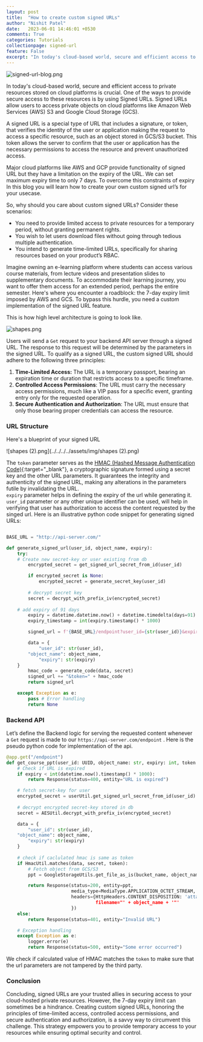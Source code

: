 ```yaml
---
layout: post
title:  "How to create custom signed URLs"
author: "Nishit Patel"
date:   2023-06-01 14:46:01 +0530
comments: True
categories: Tutorials
collectionpage: signed-url
feature: False
excerpt: "In today's cloud-based world, secure and efficient access to private resources stored on cloud platforms is crucial. One of the ways to provide secure access to these resources is by using Signed URLs...."
---
```


![signed-url-blog.png](../../../../assets/img/signed-url-blog.png)

In today's cloud-based world, secure and efficient access to private resources stored on cloud platforms is crucial. One of the ways to provide secure access to these resources is by using Signed URLs. Signed URLs allow users to access private objects on cloud platforms like Amazon Web Services (AWS) S3 and Google Cloud Storage (GCS).

A signed URL is a special type of URL that includes a signature, or token, that verifies the identity of the user or application making the request to access a specific resource, such as an object stored in GCS/S3 bucket. This token allows the server to confirm that the user or application has the necessary permissions to access the resource and prevent unauthorized access.

Major cloud platforms like AWS and GCP provide functionality of signed URL but they have a limitation on the expiry of the URL. We can set maximum expiry time to only 7 days. To overcome this constraints of expiry In this blog you will learn how to create your own custom signed url’s for your usecase.

So, why should you care about custom signed URLs? Consider these scenarios:

- You need to provide limited access to private resources for a temporary period, without granting permanent rights.
- You wish to let users download files without going through tedious multiple authentication.
- You intend to generate time-limited URLs, specifically for sharing resources based on your product’s RBAC.

Imagine owning an e-learning platform where students can access various course materials, from lecture videos and presentation slides to supplementary documents. To accommodate their learning journey, you want to offer them access for an extended period, perhaps the entire semester. Here's where you encounter a roadblock: the 7-day expiry limit imposed by AWS and GCS. To bypass this hurdle, you need a custom implementation of the signed URL feature.

This is how high level architecture is going to look like.

![shapes.png](../../../../assets/img/shapes.png)

Users will send a `Get` request to your backend API server through a signed URL. The response to this request will be determined by the parameters in the signed URL. To qualify as a signed URL, the custom signed URL should adhere to the following three principles:

1. **Time-Limited Access:** The URL is a temporary passport, bearing an expiration time or duration that restricts access to a specific timeframe.
2. **Controlled Access Permissions**: The URL must carry the necessary access permissions, much like a VIP pass for a specific event, granting entry only for the requested operation.
3. **Secure Authentication and Authorization**: The URL must ensure that only those bearing proper credentials can access the resource.

### URL Structure

Here's a blueprint of your signed URL

![shapes (2).png](../../../../assets/img/shapes (2).png)

The `token` parameter serves as the [HMAC (Hashed Message Authentication Code)](https://en.wikipedia.org/wiki/HMAC){:target="_blank"}, a cryptographic signature formed using a secret key and the other URL parameters. It guarantees the integrity and authenticity of the signed URL, making any alterations in the parameters futile by invalidating the URL. <br>
`expiry` parameter helps in defining the expiry of the url while generating it. <br>
`user_id` parameter or any other unique identifier can be used, will help in verifying that user has authorization to access the content requested by the singed url.
Here is an illustrative python code snippet for generating signed URLs:

```python

BASE_URL = "http://api-server.com/"

def generate_signed_url(user_id, object_name, expiry):
    try:
	# Create new secret-key or user existing from db
        encrypted_secret = get_signed_url_secret_from_id(user_id)

        if encrypted_secret is None:
            encrypted_secret = generate_secret_key(user_id)
				
        # decrypt secret key
        secret = decrypt_with_prefix_iv(encrypted_secret)
				
	# add expiry of 91 days
        expiry = datetime.datetime.now() + datetime.timedelta(days=91)
        expiry_timestamp = int(expiry.timestamp() * 1000)

        signed_url = f'{BASE_URL}/endpoint?user_id={str(user_id)}&expiry={str(expiry_timestamp)}&object={object_name}'

        data = {
	        "user_id": str(user_id),
		"object_name": object_name,
	        "expiry": str(expiry)
	}
        hmac_code = generate_code(data, secret)
        signed_url += "&token=" + hmac_code
        return signed_url

    except Exception as e:
        pass # Error handling
        return None
```

### Backend API

Let’s define the Backend logic for serving the requested content whenever a `Get` request is made to our `https://api-server.com/endpoint` . Here is the pseudo python code for implementation of the api.

```python
@app.get("/endpoint")
def get_course_ppt(user_id: UUID, object_name: str, expiry: int, token: str) -> Response:
    # Check if URL is expired
    if expiry < int(datetime.now().timestamp() * 1000):
        return Response(status=400, entity="URL is expired")

    # fetch secret-key for user
    encrypted_secret = userUtil.get_signed_url_secret_from_id(user_id)
		
    # decrypt encrypted secret-key stored in db
    secret = AESUtil.decrypt_with_prefix_iv(encrypted_secret)

    data = {
        "user_id": str(user_id),
	"object_name": object_name,
        "expiry": str(expiry)
    }
		
    # check if caclulated hmac is same as token
    if HmacUtil.matches(data, secret, token): 
        # Fetch object from GCS/S3       
        ppt = GoogleStorageUtils.get_file_as_is(bucket_name, object_name)

        return Response(status=200, entity=ppt,
                        media_type=MediaType.APPLICATION_OCTET_STREAM,
                        headers={HttpHeaders.CONTENT_DISPOSITION: 'attachment;
                                 filename="' + object_name + '"'
                        })
    else:
        return Response(status=401, entity="Invalid URL")

    # Exception handling
    except Exception as e:
        logger.error(e)
        return Response(status=500, entity="Some error occurred")
```

We check if calculated value of HMAC matches the `token` to make sure that the url parameters are not tampered by the third party.

### Conclusion

Concluding, signed URLs are your trusted allies in securing access to your cloud-hosted private resources. However, the 7-day expiry limit can sometimes be a hindrance. Creating custom signed URLs, honoring the principles of time-limited access, controlled access permissions, and secure authentication and authorization, is a savvy way to circumvent this challenge. This strategy empowers you to provide temporary access to your resources while ensuring optimal security and control.


